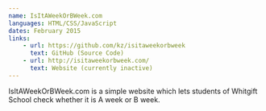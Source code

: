 ```yaml
---
name: IsItAWeekOrBWeek.com
languages: HTML/CSS/JavaScript
dates: February 2015
links:
    - url: https://github.com/kz/isitaweekorbweek
      text: GitHub (Source Code)
    - url: http://isitaweekorbweek.com/
      text: Website (currently inactive)
---
```

IsItAWeekOrBWeek.com is a simple website which lets students of Whitgift School check whether it is A week or B week.  